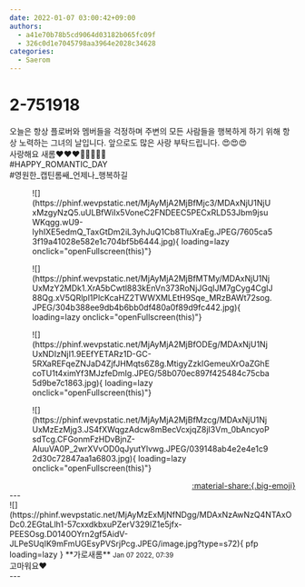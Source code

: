 ```yaml
---
date: 2022-01-07 03:00:42+09:00
authors:
  - a41e70b78b5cd9064d03182b065fc09f
  - 326c0d1e7045798aa3964e2028c34628
categories:
  - Saerom
---
```


# 2-751918

<div class="post-container" markdown="1">
<div class="content-container md-sidebar__scrollwrap" markdown="1">

오늘은 항상 플로버와 멤버들을 걱정하며 주변의 모든 사람들을 행복하게 하기 위해 항상 노력하는 그녀의 날입니다. 앞으로도 많은 사랑 부탁드립니다. 😍😍😍<br>사랑해요 새롬❤️❤️❤️🎉🎉🎉🎂🎂<br>\#HAPPY_ROMANTIC_DAY<br>\#영원한_캡틴롬쌔_언제나_행복하길
<figure markdown="1">
![](https://phinf.wevpstatic.net/MjAyMjA2MjBfMjc3/MDAxNjU1NjUxMzgyNzQ5.uULBfWiIx5VoneC2FNDEEC5PECxRLD53Jbm9jsuWKqgg.wU9-lyhIXE5edmQ_TaxGtDm2iL3yhJuQ1Cb8TluXraEg.JPEG/7605ca53f19a41028e582e1c704bf5b6444.jpg){ loading=lazy onclick="openFullscreen(this)"}
</figure>

<figure markdown="1">
![](https://phinf.wevpstatic.net/MjAyMjA2MjBfMTMy/MDAxNjU1NjUxMzY2MDk1.XrA5bCwtl883kEnVn373RoNjJGqIJM7gCyg4CgIJ88Qg.xV5QRlpl1PlcKcaHZ2TWWXMLEtH9Sqe_MRzBAWt72sog.JPEG/304b388ee9db4b6bb0df480a0f89d9fc442.jpg){ loading=lazy onclick="openFullscreen(this)"}
</figure>

<figure markdown="1">
![](https://phinf.wevpstatic.net/MjAyMjA2MjBfODEg/MDAxNjU1NjUxNDIzNjI1.9EEfYETARz1D-GC-5RXaREFqeZNJaD4ZjfJHMqts6Z8g.MtigyZzkIGemeuXrOaZGhEcoTU1t4ximYf3MJzfeDmIg.JPEG/58b070ec897f425484c75cba5d9be7c1863.jpg){ loading=lazy onclick="openFullscreen(this)"}
</figure>

<figure markdown="1">
![](https://phinf.wevpstatic.net/MjAyMjA2MjBfMzcg/MDAxNjU1NjUxMzEzMjg3.JS4fXWqgzAdcw8mBecVcxjqZ8jI3Vm_0bAncyoPsdTcg.CFGonmFzHDvBjnZ-AluuVA0P_2wrXVvOD0qJyutYlvwg.JPEG/039148ab4e2e4e1c92d30c72847aa1a6803.jpg){ loading=lazy onclick="openFullscreen(this)"}
</figure>


</div>
</div>

<div style="text-align: right;" markdown="1">
<a href="https://weverse.io/fromis9/fanpost/2-751918" style="text-align: right;">:material-share:{.big-emoji}</a>
</div>
---

<div class="comments-container md-sidebar__scrollwrap" markdown="1">
<div class="comment" markdown="1">
<div class='id-container' markdown="1">
![](https://phinf.wevpstatic.net/MjAyMzExMjNfNDgg/MDAxNzAwNzQ4NTAxODc0.2EGtaLlh1-57cxxdkbxuPZerV329IZ1e5jfx-PEESOsg.D0140OYrn2gf5AidV-JLPeSUqIK9mFmUGEsyPVSrjPcg.JPEG/image.jpg?type=s72){ pfp loading=lazy }
**<span class="artist">가로새롬</span>** <small>Jan 07 2022, 07:39</small><br>
</div>
<div class='comment-body' markdown="1">
고마워요❤️
</div>
</div>
</div>
---
